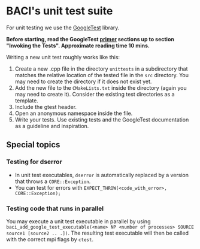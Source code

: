 # BACI's unit test suite

For unit testing we use the [GoogleTest](https://github.com/google/googletest) library.

**Before starting, read the GoogleTest [primer](http://google.github.io/googletest/primer.html)
sections up to section
"Invoking the Tests".
Approximate reading time 10 mins.**

Writing a new unit test roughly works like this:

1. Create a new .cpp file in the directory `unittests` in a subdirectory that matches the
   relative location of the tested file in the `src` directory. You may need to create the
   directory if it does not exist yet.
2. Add the new file to the `CMakeLists.txt` inside the directory (again you may need to create it).
   Consider the existing test directories as a template.
3. Include the gtest header.
4. Open an anonymous namespace inside the file.
5. Write your tests. Use existing tests and the GoogleTest documentation as a guideline and
   inspiration.

## Special topics

### Testing for dserror

- In unit test executables, `dserror` is automatically replaced by a version that throws a
  `CORE::Exception`.
- You can test for errors with `EXPECT_THROW(<code_with_error>, CORE::Exception);`

### Testing code that runs in parallel

You may execute a unit test executable in parallel by
using `baci_add_google_test_executable(<name> NP <number of processes> SOURCE source1 [source2 ..
.])`. The resulting test executable will then be called with the correct mpi flags by `ctest`.